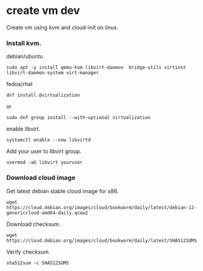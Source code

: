 # create vm dev


Create vm using kvm and cloud-init on linux.


### Install kvm.

debian/ubuntu

```
sudo apt -y install qemu-kvm libvirt-daemon  bridge-utils virtinst libvirt-daemon-system virt-manager
```

fedoa/rhel

```
dnf install @virtualization
```

or

```
sudo dnf group install --with-optional virtualization
```
enable libvirt.
```
systemctl enable --now libvirtd
```

Add your user to libvirt group.

```
usermod -aG libvirt youruser
```

### Download cloud image

Get latest debian stable cloud image for x86.
```
wget https://cloud.debian.org/images/cloud/bookworm/daily/latest/debian-12-genericcloud-amd64-daily.qcow2
```
Download checksum.
```
wget https://cloud.debian.org/images/cloud/bookworm/daily/latest/SHA512SUMS
```

Verify checksum.
```
sha512sum -c SHA512SUMS
```
